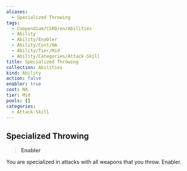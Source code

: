 ```yaml
---
aliases:
  - Specialized Throwing
tags:
  - Compendium/CSRD/en/Abilities
  - Ability
  - Ability/Enabler
  - Ability/Cost/NA
  - Ability/Tier/Mid
  - Ability/Categories/Attack-Skill
title: Specialized Throwing
collection: Abilities
kind: Ability
action: false
enabler: true
cost: NA
tier: Mid
pools: []
categories:
  - Attack-Skill
---
```

## Specialized Throwing  
>**Enabler**
  
You are specialized in attacks with all weapons that you throw. Enabler.